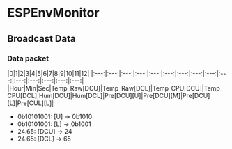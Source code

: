 # ESPEnvMonitor

## Broadcast Data
  ### Data packet
  |0|1|2|3|4|5|6|7|8|9|10|11|12|
  |:---:|:---:|:---:|:---:|:---:|:---:|:---:|:---:|:---:|:---:|:---:|:---:|:---:|:---:|:---:|
  |Hour|Min|Sec|Temp_Raw[DCU]|Temp_Raw[DCL]|Temp_CPU[DCU]|Temp_CPU[DCL]|Hum[DCU]|Hum[DCL]|Pre[DCU][U]|Pre[DCU][M]|Pre[DCU][L]|Pre[CUL][L]|

  * 0b10101001: [U] -> 0b1010
  * 0b10101001: [L] -> 0b1001
  * 24.65: [DCU] -> 24
  * 24.65: [DCL] -> 65